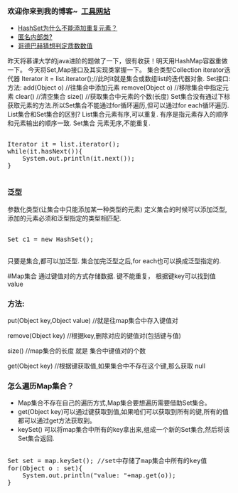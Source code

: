 ### 欢迎你来到我的博客~  [工具网站](https://deadzq.github.io/tools.html)
- [HashSet为什么不能添加重复元素？](https://www.processon.com/view/link/5b068e01e4b05f5d6b6adac5)
- [匿名内部类?](https://www.processon.com/view/link/5b025103e4b0da6de331d848)
- [哥德巴赫猜想判定质数数值](https://www.processon.com/view/link/5b01287de4b06a40445ecd00)











昨天将慕课大学的java进阶的题做了一下，很有收获！明天用HashMap容器重做一下。
今天将Set,Map接口及其实现类掌握一下。
集合类型Collection
iterator迭代器
Iterator it = list.iterator();//此时it就是集合或数组list的迭代器对象.
Set接口:
方法:
add(Object o) //往集合中添加元素
remove(Object o) //移除集合中指定元素
clear() //清空集合
size()  //获取集合中元素的个数(长度)
Set集合没有通过下标获取元素的方法.所以Set集合不能通过for循环遍历,但可以通过for each循环遍历.
List集合和Set集合的区别?
List集合元素有序,可以重复. 有序是指元素存入的顺序和元素输出的顺序一致.
Set集合 元素无序,不能重复.
<pre>

Iterator it = list.iterator();
while(it.hasNext()){
    System.out.println(it.next());
}

</pre>
### 泛型
参数化类型(让集合中只能添加某一种类型的元素)
定义集合的时候可以添加泛型,添加的元素必须和泛型指定的类型相匹配.
<pre>

Set<Students> c1 = new HashSet<Students>();

</pre>


只要是集合,都可以加泛型.
集合加完泛型之后,for each也可以换成泛型指定的.

#Map集合
通过键值对的方式存储数据.
键不能重复， 根据键key可以找到值value

### 方法:



put(Object key,Object value)  //就是往map集合中存入键值对



remove(Object key)  //根据key,删除对应的键值对(包括键与值)



size()  //map集合的长度 就是 集合中键值对的个数



get(Object key)   //根据键获取值,如果集合中不存在这个键,那么获取 null

### 怎么遍历Map集合？
- Map集合不存在自己的遍历方式,Map集合要想遍历需要借助Set集合。
- get(Object key)可以通过键获取到值,如果咱们可以获取到所有的键,所有的值都可以通过get方法获取到。
- keySet() 可以将map集合中所有的key拿出来,组成一个新的Set集合,然后将该Set集合返回.


<pre>

Set set = map.keySet(); //set中存储了map集合中所有的key值
for(Object o : set){
    System.out.println("value: "+map.get(o));
}
</pre>


 



